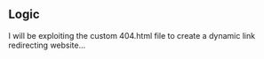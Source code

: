 ## Logic

I will be exploiting the custom 404.html file to create a dynamic link redirecting website...